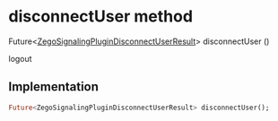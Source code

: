 


# disconnectUser method








Future&lt;[ZegoSignalingPluginDisconnectUserResult](../../zego_uikit_prebuilt_live_audio_room/ZegoSignalingPluginDisconnectUserResult-class.md)> disconnectUser
()





<p>logout</p>



## Implementation

```dart
Future<ZegoSignalingPluginDisconnectUserResult> disconnectUser();
```







